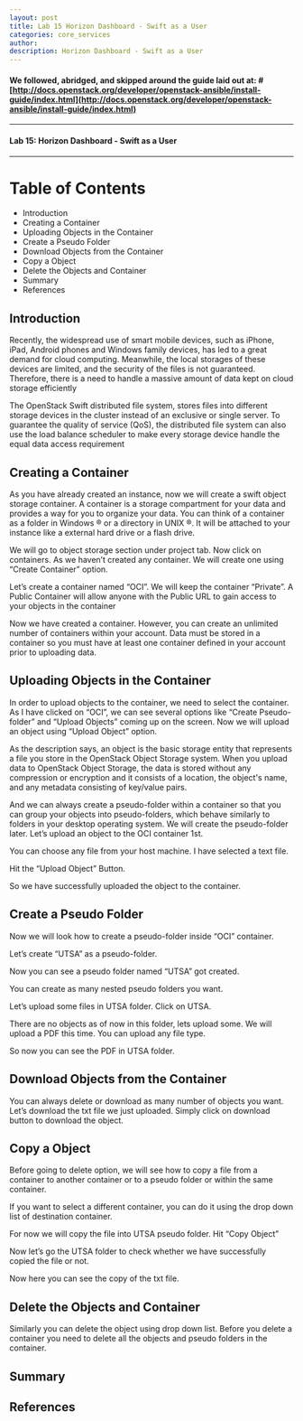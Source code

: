```yaml
---
layout: post
title: Lab 15 Horizon Dashboard - Swift as a User
categories: core_services
author: 
description: Horizon Dashboard - Swift as a User
---
```


#### We followed, abridged, and skipped around the guide laid out at: # [http://docs.openstack.org/developer/openstack-ansible/install-guide/index.html](http://docs.openstack.org/developer/openstack-ansible/install-guide/index.html)

  

* * *

#### Lab 15: Horizon Dashboard - Swift as a User #

* * *

# Table of Contents

* Introduction
* Creating a Container
* Uploading Objects in the Container
* Create a Pseudo Folder
* Download Objects from the Container
* Copy a Object
* Delete the Objects and Container
* Summary
* References

## Introduction
Recently, the widespread use of smart mobile devices, such as iPhone, iPad, Android phones and Windows family devices, has led to a great demand for cloud computing. 
Meanwhile, the local storages of these devices are limited, and the security of the files is not guaranteed. Therefore, there is a need to handle a massive amount of data kept on cloud storage efficiently

The OpenStack Swift distributed file system, stores files into different storage devices in the cluster instead of an exclusive or single server. To guarantee the quality of service (QoS), the distributed file system can also use the load balance scheduler to make every storage device handle the equal data access requirement


## Creating a Container
As you have already created an instance, now we will create a swift object storage container. A container is a storage compartment for your data and provides a way for you to organize your data. You can think of a container as a folder in Windows ® or a directory in UNIX ®. It will be attached to your instance like a external hard drive or a flash drive.

We will go to object storage section under project tab. Now click on containers. 
As we haven’t created any container. We will create one using “Create Container” option.

Let’s create a container named “OCI”. We will keep the container “Private”.  A Public Container will allow anyone with the Public URL to gain access to your objects in the container

Now we have created a container. 
However, you can create an unlimited number of containers within your account. Data must be stored in a container so you must have at least one container defined in your account prior to uploading data.

## Uploading Objects in the Container
 In order to upload objects to the container, we need to select the container. As I have clicked on “OCI”, we can see several options like “Create Pseudo-folder” and “Upload Objects” coming up on the screen. Now we will upload an object using “Upload Object” option.
 
As the description says, an object is the basic storage entity that represents a file you store in the OpenStack Object Storage system. 
When you upload data to OpenStack Object Storage, the data is stored without any compression or encryption and it consists of a location, the object's name, and any metadata consisting of key/value pairs. 

And we can always create a pseudo-folder within a container so that you can group your objects into pseudo-folders, which behave similarly to folders in your desktop operating system. We will create the pseudo-folder later. Let’s upload an object to the OCI container 1st. 

You can choose any file from your host machine. I have selected a text file.

Hit the “Upload Object” Button. 

So we have successfully uploaded the object to the container.


## Create a Pseudo Folder
Now we will look how to create a pseudo-folder inside “OCI” container.

Let’s create “UTSA” as a pseudo-folder.

Now you can see a pseudo folder named “UTSA” got created.

You can create as many nested pseudo folders you want.

Let’s upload some files in UTSA folder. Click on UTSA.

There are no objects as of now in this folder, lets upload some. We will upload a PDF this time. You can upload any file type.

So now you can see the PDF in UTSA folder.


## Download Objects from the Container
You can always delete or download as many number of objects you want. 
Let’s download the txt file we just uploaded.  Simply click on download button to download the object.


## Copy a Object
Before going to delete option, we will see how to copy a file from a container to another container or to a pseudo folder or within the same container.

If you want to select a different container, you can do it using the drop down list of destination container.

For now we will copy the file into UTSA pseudo folder. Hit “Copy Object”

Now let’s go the UTSA folder to check whether we have successfully copied the file or not.
 
Now here you can see the copy of the txt file.


## Delete the Objects and Container
Similarly you can delete the object using drop down list. Before you delete a container you need to delete all the objects and pseudo folders in the container.

## Summary

## References
